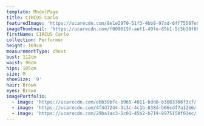 ```yaml
---
template: ModelPage
title: CIRCUS Carlo
featuredImage: 'https://ucarecdn.com/8e1e2970-51f3-4bb9-97ad-6ff75587e023/'
imageThumbnail: 'https://ucarecdn.com/f009015f-aef1-40fe-85b1-5c5b38f88e65/'
firstName: CIRCUS Carlo
collection: Performer
height: 169cm
measurementType: chest
bust: 112cm
waist: 96cm
hips: 105cm
size: M
shoeSize: '9'
hair: Brown
eyes: Brown
imagePortfolio:
  - image: 'https://ucarecdn.com/ebb39bfc-b965-4011-bdd8-b3083766f3cf/'
  - image: 'https://ucarecdn.com/4f4d7244-3c3c-4c1b-838d-b06cdf7a12b6/'
  - image: 'https://ucarecdn.com/29ba1ac3-5c01-45b2-b719-8975159f03ec/'
---
```


